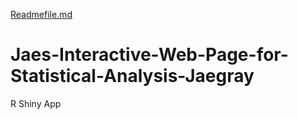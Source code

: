 [Readmefile.md](https://github.com/Jaegray/Jaes-Interactive-Web-Page-for-Statistical-Analysis-Jaegray/files/6388128/Readmefile.md)
# Jaes-Interactive-Web-Page-for-Statistical-Analysis-Jaegray
R Shiny App
